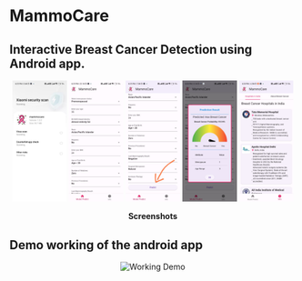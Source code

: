 # MammoCare
## Interactive Breast Cancer Detection using Android app.
<p align="center">
  <img src="Images/1.jpg" alt="Image 1" width="19%" />
  <img src="Images/2.jpg" alt="Image 2" width="19%" />
  <img src="Images/3.jpg" alt="Image 3" width="19%" />
  <img src="Images/4.jpg" alt="Image 4" width="19%" />
  <img src="Images/5.jpg" alt="Image 5" width="19%" />
</p>
<p align="center">
  <b>Screenshots</b>
</p>

## Demo working of the android app
<p align="center">
  <img src="Images/video.gif" alt="Working Demo" style="height:300px;" />
</p>


